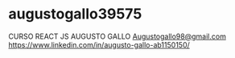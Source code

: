 # augustogallo39575
CURSO REACT JS 
AUGUSTO GALLO 
Augustogallo98@gmail.com
https://www.linkedin.com/in/augusto-gallo-ab1150150/
